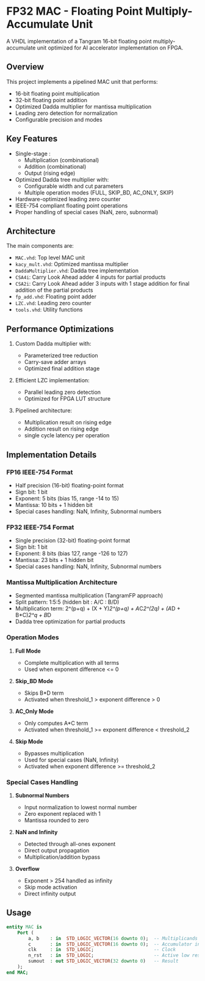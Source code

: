 # FP32 MAC - Floating Point Multiply-Accumulate Unit

A VHDL implementation of a Tangram 16-bit floating point multiply-accumulate unit optimized for AI accelerator implementation on FPGA.

## Overview

This project implements a pipelined MAC unit that performs:
- 16-bit floating point multiplication 
- 32-bit floating point addition
- Optimized Dadda multiplier for mantissa multiplication
- Leading zero detection for normalization
- Configurable precision and modes

## Key Features

- Single-stage :
  - Multiplication (combinational)
  - Addition (combinational)
  - Output (rising edge)
- Optimized Dadda tree multiplier with:
  - Configurable width and cut parameters
  - Multiple operation modes (FULL, SKIP_BD, AC_ONLY, SKIP)
- Hardware-optimized leading zero counter
- IEEE-754 compliant floating point operations
- Proper handling of special cases (NaN, zero, subnormal)

## Architecture

The main components are:

- `MAC.vhd`: Top level MAC unit
- `kacy_mult.vhd`: Optimized mantissa multiplier
- `DaddaMultiplier.vhd`: Dadda tree implementation
- `CSA4i`: Carry Look Ahead adder 4 inputs for partial products
- `CSA2i`: Carry Look Ahead adder 3 inputs with 1 stage addition for final addition of the partial products 
- `fp_add.vhd`: Floating point adder
- `LZC.vhd`: Leading zero counter
- `tools.vhd`: Utility functions

## Performance Optimizations

1. Custom Dadda multiplier with:
   - Parameterized tree reduction
   - Carry-save adder arrays
   - Optimized final addition stage

2. Efficient LZC implementation:
   - Parallel leading zero detection
   - Optimized for FPGA LUT structure

3. Pipelined architecture:
   - Multiplication result on rising edge
   - Addition result on rising edge
   - single cycle latency per operation
## Implementation Details

### FP16 IEEE-754 Format
- Half precision (16-bit) floating-point format
- Sign bit: 1 bit
- Exponent: 5 bits (bias 15, range -14 to 15)
- Mantissa: 10 bits + 1 hidden bit
- Special cases handling: NaN, Infinity, Subnormal numbers

### FP32 IEEE-754 Format
- Single precision (32-bit) floating-point format
- Sign bit: 1 bit
- Exponent: 8 bits (bias 127, range -126 to 127)
- Mantissa: 23 bits + 1 hidden bit
- Special cases handling: NaN, Infinity, Subnormal numbers

### Mantissa Multiplication Architecture
- Segmented mantissa multiplication (TangramFP approach)
- Split pattern: 1:5:5 (hidden bit : A/C : B/D)
- Multiplication term: 2^(p+q) + (X + Y)*2^(p+q) + A*C*2^(2q) + (A*D + B*C)*2^q + B*D
- Dadda tree optimization for partial products

### Operation Modes
1. **Full Mode**
   - Complete multiplication with all terms
   - Used when exponent difference <= 0

2. **Skip_BD Mode**
   - Skips B*D term
   - Activated when threshold_1 > exponent difference > 0

3. **AC_Only Mode**
   - Only computes A*C term
   - Activated when threshold_1 >= exponent difference < threshold_2

4. **Skip Mode**
   - Bypasses multiplication
   - Used for special cases (NaN, Infinity)
   - Activated when exponent difference >= threshold_2

### Special Cases Handling
1. **Subnormal Numbers**
   - Input normalization to lowest normal number
   - Zero exponent replaced with 1
   - Mantissa rounded to zero

2. **NaN and Infinity**
   - Detected through all-ones exponent
   - Direct output propagation
   - Multiplication/addition bypass

3. **Overflow**
   - Exponent > 254 handled as infinity
   - Skip mode activation
   - Direct infinity output
## Usage

```vhdl
entity MAC is
    Port ( 
        a, b    : in  STD_LOGIC_VECTOR(16 downto 0);  -- Multiplicands
        c       : in  STD_LOGIC_VECTOR(16 downto 0);  -- Accumulator input
        clk     : in  STD_LOGIC;                      -- Clock
        n_rst   : in  STD_LOGIC;                      -- Active low reset
        sumout  : out STD_LOGIC_VECTOR(32 downto 0)   -- Result
    );
end MAC;